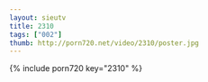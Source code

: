 ```yaml
--- 
layout: sieutv
title: 2310
tags: ["002"]
thumb: http://porn720.net/video/2310/poster.jpg
---
```

{% include porn720 key="2310" %} 
